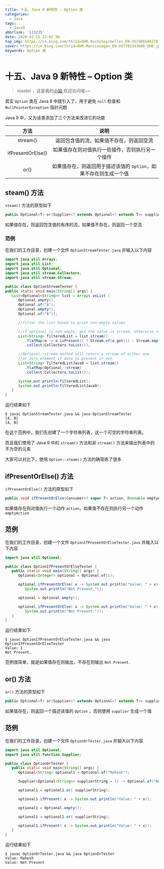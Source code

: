 ```yaml
---
title: 十五、Java 9 新特性 – Option 类
categories:
  - Java
tags:
  - Java9
abbrlink: '113235'
date: 2020-03-15 23:02:56
top_img: https://cn.bing.com/th?id=OHR.RocksSeychelles_EN-US7406548278_UHD.jpg
cover: https://cn.bing.com/th?id=OHR.Manicouagan_EN-US7701393606_UHD.jpg
keywords: Option 类
---
```

# 十五、Java 9 新特性 – Option 类
> master ，这是我的[小站](https://www.tryrun.top),欢迎访问哦~~

其实 `Option` 类在 Java 8 中就引入了，用于避免 `null` 检查和 `NullPointerException` 指针问题

Java 9 中，又为该类添加了三个方法来改进它的功能

|       方法        |                             说明                             |
| :---------------: | :----------------------------------------------------------: |
|     stream()      |           返回包含值的流，如果值不存在，则返回空流           |
| ifPresentOrElse() |       如果值存在则对值执行一些操作，否则执行另一个操作       |
|       or()        | 如果值存在，则返回用于描述该值的 `Option`，如果不存在则生成一个值 |

## steam() 方法

`steam()` 方法的原型如下

```JAVA
public Optional<T> or(Supplier<? extends Optional<? extends T>> supplier)
```

如果值存在，则返回包含值的有序的流，如果值不存在，则返回一个空流

### 范例

在我们的工作目录，创建一个文件 `OptionStreamTester.java` 并输入以下内容

```JAVA
import java.util.Arrays;
import java.util.List;
import java.util.Optional;
import java.util.stream.Collectors;
import java.util.stream.Stream;

public class OptionStreamTester {
public static void main(String[] args) {
   List<Optional<String>> list = Arrays.asList (
      Optional.empty(), 
      Optional.of("A"), 
      Optional.empty(), 
      Optional.of("B"));

      //filter the list based to print non-empty values

      //if optional is non-empty, get the value in stream, otherwise return empty
      List<String> filteredList = list.stream()
         .flatMap(o -> o.isPresent() ? Stream.of(o.get()) : Stream.empty())
         .collect(Collectors.toList());

      //Optional::stream method will return a stream of either one 
      //or zero element if data is present or not.
      List<String> filteredListJava9 = list.stream()
         .flatMap(Optional::stream)
         .collect(Collectors.toList());

      System.out.println(filteredList);
      System.out.println(filteredListJava9);
   }  
}
```

运行结果如下

```
$ javac OptionStreamTester.java && java OptionStreamTester
[A, B]
[A, B]
```

在这个范例中，我们先创建了一个字符串列表，这一个可空的字符串列表。

而且我们使用了 Java 9 中的 `stream()` 方法和非 `stream()` 方法来输出列表中的不为空的元素

大家可以对比下，使用 `Option::steam()` 方法的确简练了很多

## ifPresentOrElse() 方法

`ifPresentOrElse()` 方法的原型如下

```JAVA
public void ifPresentOrElse(Consumer<? super T> action, Runnable emptyAction)
```

如果值存在则对值执行一个动作 `action`，如果值不存在则执行另一个动作 `emptyAction`

## 范例

在我们的工作目录，创建一个文件 `OptionIfPresentOrElseTester.java` 并输入以下内容

```JAVA
import java.util.Optional;

public class OptionIfPresentOrElseTester {
   public static void main(String[] args) {
      Optional<Integer> optional = Optional.of(1);

      optional.ifPresentOrElse( x -> System.out.println("Value: " + x),() -> 
         System.out.println("Not Present."));

      optional = Optional.empty();

      optional.ifPresentOrElse( x -> System.out.println("Value: " + x),() -> 
         System.out.println("Not Present."));
   }  
}
```

运行结果如下

```
$ javac OptionIfPresentOrElseTester.java && java OptionIfPresentOrElseTester
Value: 1
Not Present.
```

范例很简单，就是如果值存在则输出，不存在则输出 `Not Present.`

## or() 方法

`or()` 方法的原型如下

```JAVA
public Optional<T> or(Supplier<? extends Optional<? extends T>> supplier)
```

如果值存在，则返回一个描述该值的 `Option` ，否则使用 `supplier` 生成一个值

## 范例

在我们的工作目录，创建一个文件 `OptionOrTester.java` 并输入以下内容

```JAVA
import java.util.Optional;
import java.util.function.Supplier;

public class OptionOrTester {
   public static void main(String[] args) {
      Optional<String> optional1 = Optional.of("Mahesh");

      Supplier<Optional<String>> supplierString = () -> Optional.of("Not Present");

      optional1 = optional1.or( supplierString);

      optional1.ifPresent( x -> System.out.println("Value: " + x));

      optional1 = Optional.empty();    

      optional1 = optional1.or( supplierString);

      optional1.ifPresent( x -> System.out.println("Value: " + x));  
   }  
}
```

运行结果如下

```
$ javac OptionOrTester.java && java OptionOrTester 
Value: Mahesh
Value: Not Present
```

